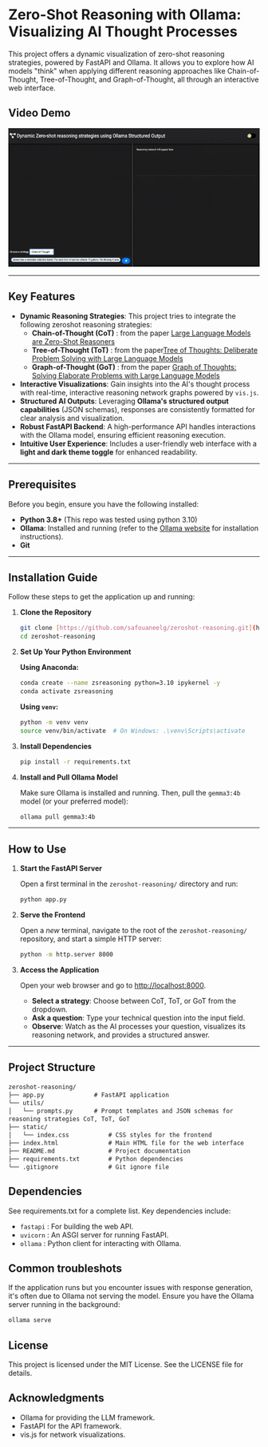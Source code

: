 # Zero-Shot Reasoning with Ollama: Visualizing AI Thought Processes

This project offers a dynamic visualization of zero-shot reasoning strategies, powered by FastAPI and Ollama. It allows you to explore how AI models "think" when applying different reasoning approaches like Chain-of-Thought, Tree-of-Thought, and Graph-of-Thought, all through an interactive web interface.

## Video Demo

![Demonstration](examples/demonstrator2.gif)

---

## Key Features

* **Dynamic Reasoning Strategies**: This project tries to integrate the following zeroshot reasoning strategies:
    - **Chain-of-Thought (CoT)** : from the paper [Large Language Models are Zero-Shot Reasoners](https://arxiv.org/abs/2205.11916)
    - **Tree-of-Thought (ToT)** : from the paper[Tree of Thoughts: Deliberate Problem Solving with Large Language Models](https://arxiv.org/abs/2305.10601)
    -  **Graph-of-Thought (GoT)** : from the paper [Graph of Thoughts: Solving Elaborate Problems with Large Language Models](https://arxiv.org/abs/2308.09687)
* **Interactive Visualizations**: Gain insights into the AI's thought process with real-time, interactive reasoning network graphs powered by `vis.js`.
* **Structured AI Outputs**: Leveraging **Ollama's structured output capabilities** (JSON schemas), responses are consistently formatted for clear analysis and visualization.
* **Robust FastAPI Backend**: A high-performance API handles interactions with the Ollama model, ensuring efficient reasoning execution.
* **Intuitive User Experience**: Includes a user-friendly web interface with a **light and dark theme toggle** for enhanced readability.

---

## Prerequisites

Before you begin, ensure you have the following installed:

* **Python 3.8+** (This repo was tested using python 3.10)
* **Ollama**: Installed and running (refer to the [Ollama website](https://ollama.com/) for installation instructions).
* **Git**

---

## Installation Guide

Follow these steps to get the application up and running:

1.  **Clone the Repository**

    ```bash
    git clone [https://github.com/safouaneelg/zeroshot-reasoning.git](https://github.com/safouaneelg/zeroshot-reasoning.git)
    cd zeroshot-reasoning
    ```

2.  **Set Up Your Python Environment**

    **Using Anaconda:**

    ```bash
    conda create --name zsreasoning python=3.10 ipykernel -y
    conda activate zsreasoning
    ```

    **Using `venv`:**

    ```bash
    python -m venv venv
    source venv/bin/activate  # On Windows: .\venv\Scripts\activate
    ```

3.  **Install Dependencies**

    ```bash
    pip install -r requirements.txt
    ```

4.  **Install and Pull Ollama Model**

    Make sure Ollama is installed and running. Then, pull the `gemma3:4b` model (or your preferred model):

    ```bash
    ollama pull gemma3:4b
    ```

---

## How to Use

1.  **Start the FastAPI Server**

    Open a first terminal in the `zeroshot-reasoning/` directory and run:

    ```bash
    python app.py
    ```

2.  **Serve the Frontend**

    Open a *new* terminal, navigate to the root of the `zeroshot-reasoning/` repository, and start a simple HTTP server:

    ```bash
    python -m http.server 8000
    ```

3.  **Access the Application**

    Open your web browser and go to <http://localhost:8000>.

    * **Select a strategy**: Choose between CoT, ToT, or GoT from the dropdown.
    * **Ask a question**: Type your technical question into the input field.
    * **Observe**: Watch as the AI processes your question, visualizes its reasoning network, and provides a structured answer.

---

## Project Structure

```plain
zeroshot-reasoning/
├── app.py              # FastAPI application
└── utils/
│   └── prompts.py      # Prompt templates and JSON schemas for reasoning strategies CoT, ToT, GoT
├── static/
│   └── index.css           # CSS styles for the frontend
├── index.html              # Main HTML file for the web interface
├── README.md               # Project documentation
├── requirements.txt        # Python dependencies
└── .gitignore              # Git ignore file
```

## Dependencies

See requirements.txt for a complete list. Key dependencies include:

- `fastapi` : For building the web API.
- `uvicorn` : An ASGI server for running FastAPI.
- `ollama` : Python client for interacting with Ollama.

## Common troubleshots

If the application runs but you encounter issues with response generation, it's often due to Ollama not serving the model. Ensure you have the Ollama server running in the background:

```bash
ollama serve
```

## License

This project is licensed under the MIT License. See the LICENSE file for details.

## Acknowledgments

- Ollama for providing the LLM framework.
- FastAPI for the API framework.
- vis.js for network visualizations.
